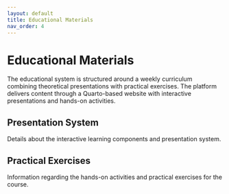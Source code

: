 ```yaml
---
layout: default
title: Educational Materials
nav_order: 4
---
```


# Educational Materials

The educational system is structured around a weekly curriculum combining theoretical presentations with practical exercises. The platform delivers content through a Quarto-based website with interactive presentations and hands-on activities.

## Presentation System
Details about the interactive learning components and presentation system.

## Practical Exercises
Information regarding the hands-on activities and practical exercises for the course.
